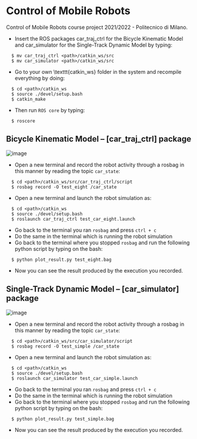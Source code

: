 # Control of Mobile Robots
Control of Mobile Robots course project 2021/2022 - Politecnico di Milano.

- Insert the ROS packages car_traj_ctrl for the Bicycle Kinematic Model and car_simulator for the Single-Track Dynamic Model by typing:
```
  $ mv car_traj_ctrl <path>/catkin_ws/src
  $ mv car_simulator <path>/catkin_ws/src
```
- Go to your own \texttt{catkin\_ws} folder in the system and recompile everything by doing:
```
  $ cd <path>/catkin_ws
  $ source ./devel/setup.bash
  $ catkin_make
```
- Then run `ROS core` by typing:
```
  $ roscore
```

## Bicycle Kinematic Model – [car_traj_ctrl] package
![image](/imgs/bicycle_kinematics.png)
- Open a new terminal and record the robot activity through a rosbag in this manner by reading the topic `car_state`:
```
  $ cd <path>/catkin_ws/src/car_traj_ctrl/script
  $ rosbag record -O test_eight /car_state
```
- Open a new terminal and launch the robot simulation as:
```
  $ cd <path>/catkin_ws
  $ source ./devel/setup.bash
  $ roslaunch car_traj_ctrl test_car_eight.launch
```
- Go back to the terminal you ran `rosbag` and press `ctrl + c`
- Do the same in the terminal which is running the robot simulation
- Go back to the terminal where you stopped `rosbag` and run the following python script by typing on the bash:
```
  $ python plot_result.py test_eight.bag 
```
- Now you can see the result produced by the execution you recorded.
    
## Single-Track Dynamic Model – [car_simulator] package
![image](/imgs/bicycle_dynamics.png)
- Open a new terminal and record the robot activity through a rosbag in this manner by reading the topic `car_state`:
```
  $ cd <path>/catkin_ws/src/car_simulator/script
  $ rosbag record -O test_simple /car_state
```
- Open a new terminal and launch the robot simulation as:
```
  $ cd <path>/catkin_ws
  $ source ./devel/setup.bash
  $ roslaunch car_simulator test_car_simple.launch
```
- Go back to the terminal you ran `rosbag` and press `ctrl + c`
- Do the same in the terminal which is running the robot simulation
- Go back to the terminal where you stopped `rosbag` and run the following python script by typing on the bash:
```
  $ python plot_result.py test_simple.bag 
```
- Now you can see the result produced by the execution you recorded.
